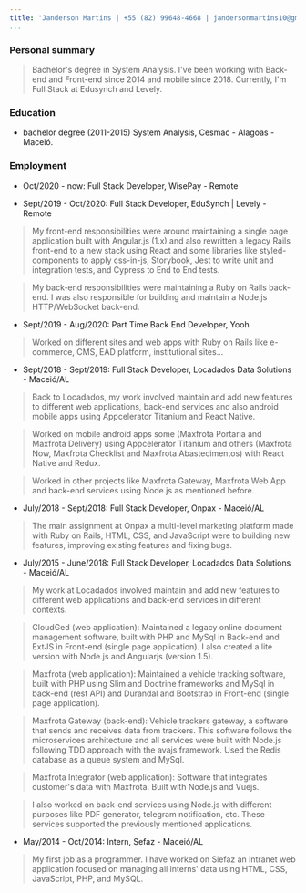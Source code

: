 ```yaml
---
title: 'Janderson Martins | +55 (82) 99648-4668 | jandersonmartins10@gmail.com'
...
```


### Personal summary

> Bachelor's degree in System Analysis. I've been working with Back-end and Front-end since 2014 and mobile since 2018. Currently, I'm Full Stack at Edusynch and Levely. 

### Education 

- bachelor degree (2011-2015) System Analysis, Cesmac - Alagoas - Maceió.

### Employment 

- Oct/2020 - now: Full Stack Developer, WisePay - Remote

- Sept/2019 - Oct/2020: Full Stack Developer, EduSynch | Levely - Remote

> My front-end responsibilities were around maintaining a single page application built with Angular.js (1.x) and also rewritten a legacy Rails front-end to a new stack using React and some libraries like styled-components to apply css-in-js, Storybook, Jest to write unit and integration tests, and Cypress to End to End tests.

> My back-end responsibilities were maintaining a Ruby on Rails back-end. I was also responsible for building and maintain a Node.js HTTP/WebSocket back-end.

- Sept/2019 - Aug/2020: Part Time Back End Developer, Yooh

> Worked on different sites and web apps with Ruby on Rails like e-commerce, CMS, EAD platform, institutional sites...

- Sept/2018 - Sept/2019: Full Stack Developer, Locadados Data Solutions - Maceió/AL

> Back to Locadados, my work involved maintain and add new features to different web applications, back-end services and also android mobile apps using Appcelerator Titanium and React Native.

> Worked on mobile android apps some (Maxfrota Portaria and Maxfrota Delivery) using Appcelerator Titanium and others (Maxfrota Now, Maxfrota Checklist and Maxfrota Abastecimentos) with React Native and Redux.

> Worked in other projects like Maxfrota Gateway, Maxfrota Web App and back-end services using Node.js as mentioned before.

- July/2018 - Sept/2018: Full Stack Developer, Onpax - Maceió/AL

> The main assignment at Onpax a multi-level marketing platform made with Ruby on Rails, HTML, CSS, and JavaScript were to building new features, improving existing features and fixing bugs.

- July/2015 - June/2018: Full Stack Developer, Locadados Data Solutions - Maceió/AL

> My work at Locadados involved maintain and add new features to different web applications and back-end services in different contexts.

> CloudGed (web application): Maintained a legacy online document management software, built with PHP and MySql in Back-end and ExtJS in Front-end (single page application). I also created a lite version with Node.js and Angularjs (version 1.5).

> Maxfrota (web application): Maintained a vehicle tracking software, built with PHP using Slim and Doctrine frameworks and MySql in back-end (rest API) and Durandal and Bootstrap in Front-end (single page application).

> Maxfrota Gateway (back-end): Vehicle trackers gateway, a software that sends and receives data from trackers. This software follows the microservices architecture and all services were built with Node.js following TDD approach with the avajs framework. Used the Redis database as a queue system and MySql.

> Maxfrota Integrator (web application): Software that integrates customer's data with Maxfrota. Built with Node.js and Vuejs.

> I also worked on back-end services using Node.js with different purposes like PDF generator, telegram notification, etc. These services supported the previously mentioned applications.

- May/2014 - Oct/2014: Intern, Sefaz - Maceió/AL

> My first job as a programmer. I have worked on Siefaz an intranet web application focused on managing all interns' data using HTML, CSS, JavaScript, PHP, and MySQL.
